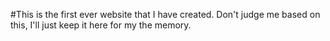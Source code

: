 
#This is the first ever website that I have created. Don't judge me based on this, I'll just keep it here for my the memory. 
